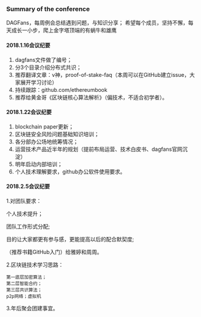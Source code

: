 ### Summary of the conference
DAGFans，每周例会总结遇到问题，与知识分享；
希望每个成员，坚持不懈，每天成长一小步，爬上金字塔顶端的有蜗牛和雄鹰

#### 2018.1.16会议纪要
1. dagfans文件做了编号；
2. 分3个目录介绍分布式共识；
3. 推荐翻译文章：v神，proof-of-stake-faq（本周可以在GitHub建立issue，大家展开学习讨论）
4. 持续跟踪：github.com/ethereumbook
5. 推荐给黄金哥《区块链核心算法解析》（偏技术，不适合初学者）。

#### 2018.1.22会议纪要
1. blockchain paper更新；
2. 区块链安全风险问题基础知识培训；
3. 各分部办公场地统筹情况；
4. 运营技术产品近半年的规划（提前布局运营、技术白皮书、dagfans官网沉淀）
5. 明年启动内部培训；
6. 个人技术理解要求，github办公软件使用要求。

#### 2018.2.5会议纪要
1.对团队要求：

  个人技术提升；
  
  团队工作形式分配;
  
  目的让大家都更有参与感，更能提高以后的配合默契度;
  
  （推荐书籍GitHub入门）给雅婷和周周。

2.区块链技术学习思路：

    第一底层加密算法；
    第二层智能合约；
    第三层共识算法；
    p2p网络；虚拟机

3.年后聚会团建事宜。


